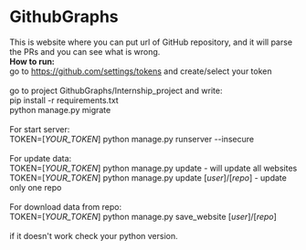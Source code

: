 # GithubGraphs
This is website where you can put url of GitHub repository, and it will parse the PRs and you can see what is wrong.<br/>
<b>How to run:</b><br/>
go to https://github.com/settings/tokens and create/select your token<br/>
<br/>
go to project GithubGraphs/Internship_project and write:<br/>
pip install -r requirements.txt<br/>
python manage.py migrate
<br/>
<br/>
For start server:<br/>
TOKEN=[*YOUR_TOKEN*] python manage.py runserver --insecure<br/>
<br/>
For update data:<br/>
TOKEN=[*YOUR_TOKEN*] python manage.py update - will update all websites <br/>
TOKEN=[*YOUR_TOKEN*] python manage.py update [*user*]/[*repo*] - update only one repo
<br/><br/>
For download data from repo:
<br/>
TOKEN=[*YOUR_TOKEN*] python manage.py save_website [*user*]/[*repo*]<br/><br/>
if it doesn't work check your python version.